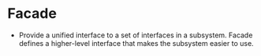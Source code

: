 # Facade

- Provide a unified interface to a set of interfaces in a subsystem. Facade defines a higher-level interface that makes the subsystem easier to use.
